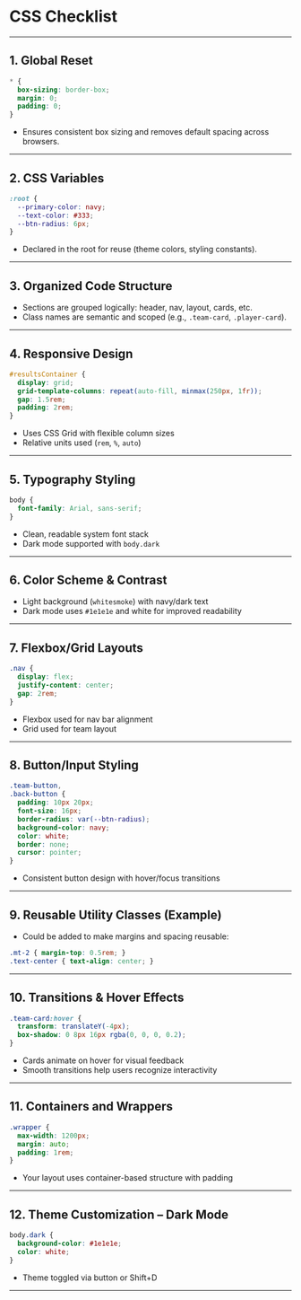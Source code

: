 # CSS Checklist 

---

## 1. Global Reset
```css
* {
  box-sizing: border-box;
  margin: 0;
  padding: 0;
}
```
- Ensures consistent box sizing and removes default spacing across browsers.

---

## 2. CSS Variables
```css
:root {
  --primary-color: navy;
  --text-color: #333;
  --btn-radius: 6px;
}
```
- Declared in the root for reuse (theme colors, styling constants).

---

## 3. Organized Code Structure
- Sections are grouped logically: header, nav, layout, cards, etc.
- Class names are semantic and scoped (e.g., `.team-card`, `.player-card`).

---

## 4. Responsive Design
```css
#resultsContainer {
  display: grid;
  grid-template-columns: repeat(auto-fill, minmax(250px, 1fr));
  gap: 1.5rem;
  padding: 2rem;
}
```
- Uses CSS Grid with flexible column sizes
- Relative units used (`rem`, `%`, `auto`)

---

## 5. Typography Styling
```css
body {
  font-family: Arial, sans-serif;
}
```
- Clean, readable system font stack
- Dark mode supported with `body.dark`

---

## 6. Color Scheme & Contrast
- Light background (`whitesmoke`) with navy/dark text
- Dark mode uses `#1e1e1e` and white for improved readability

---

## 7. Flexbox/Grid Layouts
```css
.nav {
  display: flex;
  justify-content: center;
  gap: 2rem;
}
```
- Flexbox used for nav bar alignment
- Grid used for team layout

---

## 8. Button/Input Styling
```css
.team-button,
.back-button {
  padding: 10px 20px;
  font-size: 16px;
  border-radius: var(--btn-radius);
  background-color: navy;
  color: white;
  border: none;
  cursor: pointer;
}
```
- Consistent button design with hover/focus transitions

---

## 9. Reusable Utility Classes (Example)
- Could be added to make margins and spacing reusable:
```css
.mt-2 { margin-top: 0.5rem; }
.text-center { text-align: center; }
```

---

## 10. Transitions & Hover Effects
```css
.team-card:hover {
  transform: translateY(-4px);
  box-shadow: 0 8px 16px rgba(0, 0, 0, 0.2);
}
```
- Cards animate on hover for visual feedback
- Smooth transitions help users recognize interactivity

---

## 11. Containers and Wrappers
```css
.wrapper {
  max-width: 1200px;
  margin: auto;
  padding: 1rem;
}
```
- Your layout uses container-based structure with padding

---

## 12. Theme Customization – Dark Mode
```css
body.dark {
  background-color: #1e1e1e;
  color: white;
}
```
- Theme toggled via button or Shift+D

---

